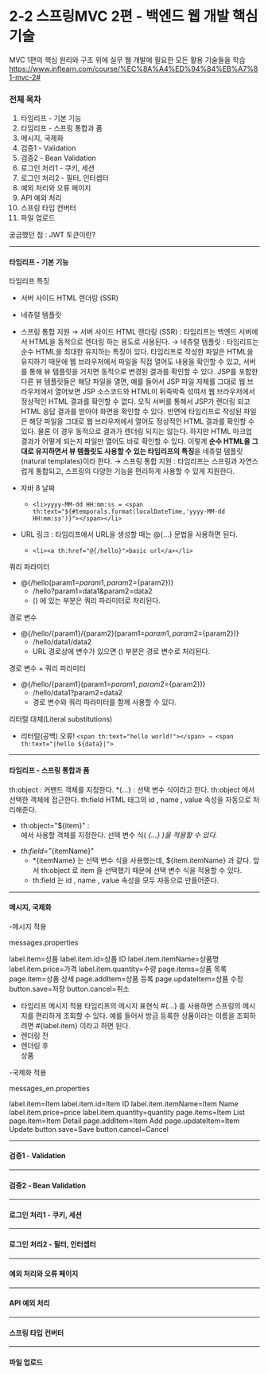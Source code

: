 # 2-2 스프링MVC 2편 - 백엔드 웹 개발 핵심 기술 
MVC 1편의 핵심 원리와 구조 위에 실무 웹 개발에 필요한 모든 활용 기술들을 학습
https://www.inflearn.com/course/%EC%8A%A4%ED%94%84%EB%A7%81-mvc-2#

### 전체 목차
1. 타임리프 - 기본 기능
2. 타임리프 - 스프링 통합과 폼
3. 메시지, 국제화
4. 검증1 - Validation
5. 검증2 - Bean Validation
6. 로그인 처리1 - 쿠키, 세션
7. 로그인 처리2 - 필터, 인터셉터
8. 예외 처리와 오류 페이지
9. API 예외 처리
10. 스프링 타입 컨버터
11. 파일 업로드

궁금했던 점 :
JWT 토큰이란?

---------------
#### 타임리프 - 기본 기능

타임리프 특징
- 서버 사이드 HTML 렌더링 (SSR)
- 네츄럴 템플릿
- 스프링 통합 지원
→ 서버 사이드 HTML 렌더링 (SSR)
: 타임리프는 백엔드 서버에서 HTML을 동적으로 렌더링 하는 용도로 사용된다.
→ 네츄럴 템플릿
: 타임리프는 순수 HTML을 최대한 유지하는 특징이 있다. 타임리프로 작성한 파일은 HTML을 유지하기 때문에 웹 브라우저에서 파일을 직접 열어도 내용을 확인할 수 있고, 서버를 통해 뷰 템플릿을 거치면 동적으로 변경된 결과를 확인할 수 있다.
JSP를 포함한 다른 뷰 템플릿들은 해당 파일을 열면, 예를 들어서 JSP 파일 자체를 그대로 웹 브라우저에서 열어보면 JSP 소스코드와 HTML이 뒤죽박죽 섞여서 웹 브라우저에서 정상적인 HTML 결과를 확인할 수 없다. 오직 서버를 통해서 JSP가 렌더링 되고 HTML 응답 결과를 받아야 화면을 확인할 수 있다.
반면에 타임리프로 작성된 파일은 해당 파일을 그대로 웹 브라우저에서 열어도 정상적인 HTML 결과를 확인할 수 있다. 물론 이 경우 동적으로 결과가 렌더링 되지는 않는다. 하지만 HTML 마크업 결과가 어떻게 되는지 파일만 열어도 바로 확인할 수 있다.
이렇게 **순수 HTML을 그대로 유지하면서 뷰 템플릿도 사용할 수 있는 타임리프의 특징**을 네츄럴 템플릿(natural templates)이라 한다.
→ 스프링 통합 지원
: 타임리프는 스프링과 자연스럽게 통합되고, 스프링의 다양한 기능을 편리하게 사용할 수 있게 지원한다.

- 자바 8 날짜
    - `<li>yyyy-MM-dd HH:mm:ss = <span th:text="${#temporals.format(localDateTime,'yyyy-MM-dd HH:mm:ss')}"></span></li>`
- URL 링크 : 타임리프에서 URL을 생성할 때는 @{...} 문법을 사용하면 된다.
    - `<li><a th:href="@{/hello}">basic url</a></li>`

쿼리 파라미터
- @{/hello(param1=${param1}, param2=${param2})}
    - /hello?param1=data1&param2=data2
    - () 에 있는 부분은 쿼리 파라미터로 처리된다.

경로 변수
- @{/hello/{param1}/{param2}(param1=${param1}, param2=${param2})}
    - /hello/data1/data2
    - URL 경로상에 변수가 있으면 () 부분은 경로 변수로 처리된다.

경로 변수 + 쿼리 파라미터
- @{/hello/{param1}(param1=${param1}, param2=${param2})}
    - /hello/data1?param2=data2
    - 경로 변수와 쿼리 파라미터를 함께 사용할 수 있다.
    

리터럴 대체(Literal substitutions)
- 리터럴(공백) 오류! `<span th:text="hello world!"></span> → <span th:text="|hello ${data}|">`

---------------
#### 타임리프 - 스프링 통합과 폼

th:object : 커맨드 객체를 지정한다.
*{...} : 선택 변수 식이라고 한다. th:object 에서 선택한 객체에 접근한다.
th:field
HTML 태그의 id , name , value 속성을 자동으로 처리해준다.

- th:object="${item}" : <form> 에서 사용할 객체를 지정한다. 선택 변수 식( *{...} )을 적용할 수 있다.*
- *th:field="*{itemName}"
    - *{itemName} 는 선택 변수 식을 사용했는데, ${item.itemName} 과 같다. 앞서 th:object 로 item 을 선택했기 때문에 선택 변수 식을 적용할 수 있다.
    - th:field 는 id , name , value 속성을 모두 자동으로 만들어준다.
---------------
#### 메시지, 국제화
-메시지 적용

messages.properties

label.item=상품
label.item.id=상품 ID
label.item.itemName=상품명
label.item.price=가격
label.item.quantity=수량
page.items=상품 목록
page.item=상품 상세
page.addItem=상품 등록
page.updateItem=상품 수정
button.save=저장
button.cancel=취소


- 타임리프 메시지 적용
타임리프의 메시지 표현식 #{...} 를 사용하면 스프링의 메시지를 편리하게 조회할 수 있다.
예를 들어서 방금 등록한 상품이라는 이름을 조회하려면 #{label.item} 이라고 하면 된다.
- 렌더링 전 <div th:text="#{label.item}"></h2>
- 렌더링 후 <div>상품</h2>

-국제화 적용

messages_en.properties

label.item=Item
label.item.id=Item ID
label.item.itemName=Item Name
label.item.price=price
label.item.quantity=quantity
page.items=Item List
page.item=Item Detail
page.addItem=Item Add
page.updateItem=Item Update
button.save=Save
button.cancel=Cancel


---------------
#### 검증1 - Validation
---------------
#### 검증2 - Bean Validation
---------------
#### 로그인 처리1 - 쿠키, 세션
---------------
#### 로그인 처리2 - 필터, 인터셉터
---------------
#### 예외 처리와 오류 페이지
---------------
#### API 예외 처리
---------------
#### 스프링 타입 컨버터
---------------
#### 파일 업로드
